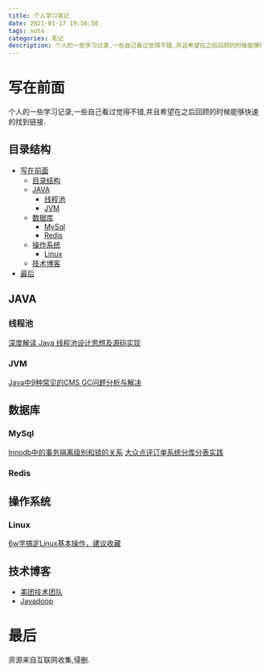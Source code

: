```yaml
---
title: 个人学习笔记
date: 2021-01-17 19:56:50
tags: note
categories: 笔记
description: 个人的一些学习记录,一些自己看过觉得不错,并且希望在之后回顾的时候能够快速的找到链接.
---
```


# 写在前面
个人的一些学习记录,一些自己看过觉得不错,并且希望在之后回顾的时候能够快速的找到链接.

<!-- more -->

## 目录结构

- [写在前面](#写在前面)
  - [目录结构](#目录结构)
  - [JAVA](#java)
    - [线程池](#线程池)
    - [JVM](#jvm)
  - [数据库](#数据库)
    - [MySql](#mysql)
    - [Redis](#redis)
  - [操作系统](#操作系统)
    - [Linux](#linux)
  - [技术博客](#技术博客)
- [最后](#最后)


## JAVA

### 线程池
[深度解读 Java 线程池设计思想及源码实现](https://javadoop.com/post/java-thread-pool)
### JVM
[Java中9种常见的CMS GC问题分析与解决](https://tech.meituan.com/2020/11/12/java-9-cms-gc.html)
## 数据库
### MySql
[Innodb中的事务隔离级别和锁的关系](https://tech.meituan.com/2014/08/20/innodb-lock.html)
[大众点评订单系统分库分表实践](https://tech.meituan.com/2016/11/18/dianping-order-db-sharding.html)
### Redis

## 操作系统
### Linux
[6w字搞定Linux基本操作，建议收藏](https://juejin.cn/post/6917096816118857736)

## 技术博客
- [美团技术团队](https://tech.meituan.com/)
- [Javadoop](https://javadoop.com/)

# 最后

资源来自互联网收集,侵删.
